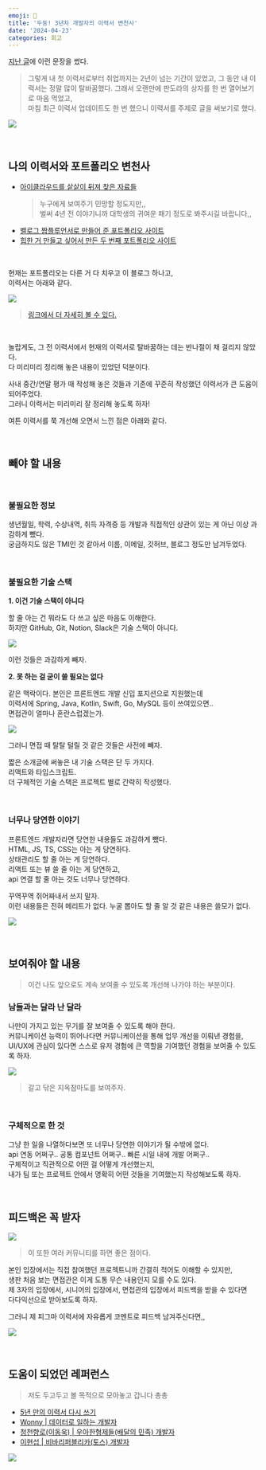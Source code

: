 ```yaml
---
emoji: 📄
title: '두둥! 3년차 개발자의 이력서 변천사'
date: '2024-04-23'
categories: 회고
---
```


[지난 글](https://www.jeong-min.com/60-to-be-a-developer/)에 이런 문장을 썼다.
> 그렇게 내 첫 이력서로부터 취업까지는 2년이 넘는 기간이 있었고, 그 동안 내 이력서는 정말 많이 탈바꿈했다.
그래서 오랜만에 판도라의 상자를 한 번 열어보기로 마음 먹었고,  
마침 최근 이력서 업데이트도 한 번 했으니 이력서를 주제로 글을 써보기로 했다.

![](2.jpeg)

&nbsp;

## 나의 이력서와 포트폴리오 변천사

- [아이클라우드를 샅샅이 뒤져 찾은 자료들](https://www.figma.com/file/NGxoWcOXGqBmqAISMLxtqG/Untitled?type=design&node-id=0%3A1&mode=design&t=47znlFUPLWITmvx6-1)
  > 누구에게 보여주기 민망할 정도지만,,  
  > 벌써 4년 전 이야기니까 대학생의 귀여운 패기 정도로 봐주시길 바랍니다,,
- [벨로그 짭플루언서로 만들어 준 포트폴리오 사이트](https://first-portfolio.jeong-min.com/)
- [힙한 거 만들고 싶어서 만든 두 번째 포트폴리오 사이트](https://second-portfolio.jeong-min.com/)

&nbsp;

현재는 포트폴리오는 다른 거 다 치우고 이 블로그 하나고,  
이력서는 아래와 같다.

![](0.png)
> [링크에서 더 자세히 볼 수 있다.](https://www.figma.com/file/dtkCl6G7G5DVe18DN2LWny/%EC%9D%B4%EC%A0%95%EB%AF%BC-%EC%9D%B4%EB%A0%A5%EC%84%9C?node-id=0%3A1)  

&nbsp;

놀랍게도, 그 전 이력서에서 현재의 이력서로 탈바꿈하는 데는 반나절이 채 걸리지 않았다.  
다 미리미리 정리해 놓은 내용이 있었던 덕분이다.

사내 중간/연말 평가 때 작성해 놓은 것들과 기존에 꾸준히 작성했던 이력서가 큰 도움이 되어주었다.  
그러니 이력서는 미리미리 잘 정리해 놓도록 하자!

여튼 이력서를 쭉 개선해 오면서 느낀 점은 아래와 같다.

&nbsp;

## 빼야 할 내용

&nbsp;

### 불필요한 정보

생년월일, 학력, 수상내역, 취득 자격증 등 개발과 직접적인 상관이 있는 게 아닌 이상 과감하게 뺐다.  
궁금하지도 않은 TMI인 것 같아서 이름, 이메일, 깃허브, 블로그 정도만 남겨두었다.

&nbsp;

### 불필요한 기술 스택

**1. 이건 기술 스택이 아니다**
   
할 줄 아는 건 뭐라도 다 쓰고 싶은 마음도 이해한다.  
하지만 GitHub, Git, Notion, Slack은 기술 스택이 아니다.

![](3.gif)

이런 것들은 과감하게 빼자.

**2. 못 하는 걸 굳이 쓸 필요는 없다**

같은 맥락이다. 본인은 프론트엔드 개발 신입 포지션으로 지원했는데  
이력서에 Spring, Java, Kotlin, Swift, Go, MySQL 등이 쓰여있으면..  
면접관이 얼마나 혼란스럽겠는가.  

![](4.jpeg)

그러니 면접 때 탈탈 털릴 것 같은 것들은 사전에 빼자.

짧은 소개글에 써놓은 내 기술 스택은 단 두 가지다.  
리액트와 타입스크립트.  
더 구체적인 기술 스택은 프로젝트 별로 간략히 작성했다.

&nbsp;

### 너무나 당연한 이야기

프론트엔드 개발자라면 당연한 내용들도 과감하게 뺐다.  
HTML, JS, TS, CSS는 아는 게 당연하다.  
상태관리도 할 줄 아는 게 당연하다.  
리액트 또는 뷰 쓸 줄 아는 게 당연하고,  
api 연결 할 줄 아는 것도 너무나 당연하다.

꾸역꾸역 쥐어짜내서 쓰지 말자.  
이런 내용들은 전혀 메리트가 없다. 누굴 뽑아도 할 줄 알 것 같은 내용은 쓸모가 없다.  

![](5.png)

&nbsp;

## 보여줘야 할 내용

> 이건 나도 앞으로도 계속 보여줄 수 있도록 개선해 나가야 하는 부분이다.

### 남들과는 달라 난 달라

나만이 가지고 있는 무기를 잘 보여줄 수 있도록 해야 한다.  
커뮤니케이션 능력이 뛰어나다면 커뮤니케이션을 통해 업무 개선을 이뤄낸 경험을,  
UI/UX에 관심이 있다면 스스로 유저 경험에 큰 역할을 기여했던 경험을 보여줄 수 있도록 하자.

![](6.png)
> 갈고 닦은 지옥참마도를 보여주자.

&nbsp;

### 구체적으로 한 것

그냥 한 일을 나열하다보면 또 너무나 당연한 이야기가 될 수밖에 없다.  
api 연동 어쩌구.. 공통 컴포넌트 어쩌구.. 빠른 시일 내에 개발 어쩌구..  
구체적이고 직관적으로 어떤 걸 어떻게 개선했는지,  
내가 팀 또는 프로젝트 안에서 명확히 어떤 것들을 기여했는지 작성해보도록 하자.

&nbsp;

## 피드백은 꼭 받자

![](1.png)

> 이 또한 여러 커뮤니티를 하면 좋은 점이다.

본인 입장에서는 직접 참여했던 프로젝트니까 간결히 적어도 이해할 수 있지만,  
생판 처음 보는 면접관은 이게 도통 무슨 내용인지 모를 수도 있다.  
제 3자의 입장에서, 시니어의 입장에서, 면접관의 입장에서 피드백을 받을 수 있다면  
다다익선으로 받아보도록 하자.

그러니 제 피그마 이력서에 자유롭게 코멘트로 피드백 남겨주신다면,,

![](8.jpeg)

&nbsp;

## 도움이 되었던 레퍼런스

> 저도 두고두고 볼 목적으로 모아놓고 갑니다 총총

- [5년 만의 이력서 다시 쓰기](https://www.winterjung.dev/resume-rewriting-for-developer/)
- [Wonny | 데이터로 일하는 개발자](https://wonny-log.notion.site/Wonny-Public-c2f8051bfb574f349406a30d2bc71a45)
- [청천향로(이동욱) | 우아한형제들(배달의 민족) 개발자](https://jojoldu.github.io/)
- [이현섭 | 비바리퍼블리카(토스) 개발자](https://hyunseob.github.io/resume/)

![](7.jpeg)

```toc
```